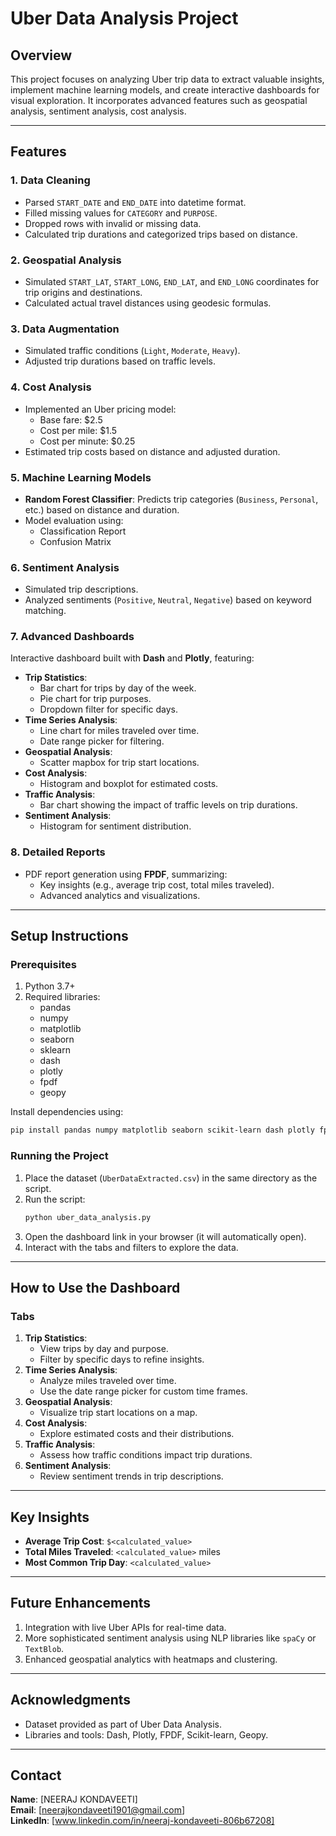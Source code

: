 # Uber Data Analysis Project

## Overview

This project focuses on analyzing Uber trip data to extract valuable insights, implement machine learning models, and create interactive dashboards for visual exploration. It incorporates advanced features such as geospatial analysis, sentiment analysis, cost analysis.

---

## Features

### 1. Data Cleaning

- Parsed `START_DATE` and `END_DATE` into datetime format.
- Filled missing values for `CATEGORY` and `PURPOSE`.
- Dropped rows with invalid or missing data.
- Calculated trip durations and categorized trips based on distance.

### 2. Geospatial Analysis

- Simulated `START_LAT`, `START_LONG`, `END_LAT`, and `END_LONG` coordinates for trip origins and destinations.
- Calculated actual travel distances using geodesic formulas.

### 3. Data Augmentation

- Simulated traffic conditions (`Light`, `Moderate`, `Heavy`).
- Adjusted trip durations based on traffic levels.

### 4. Cost Analysis

- Implemented an Uber pricing model:
  - Base fare: \$2.5
  - Cost per mile: \$1.5
  - Cost per minute: \$0.25
- Estimated trip costs based on distance and adjusted duration.

### 5. Machine Learning Models

- **Random Forest Classifier**: Predicts trip categories (`Business`, `Personal`, etc.) based on distance and duration.
- Model evaluation using:
  - Classification Report
  - Confusion Matrix

### 6. Sentiment Analysis

- Simulated trip descriptions.
- Analyzed sentiments (`Positive`, `Neutral`, `Negative`) based on keyword matching.

### 7. Advanced Dashboards

Interactive dashboard built with **Dash** and **Plotly**, featuring:

- **Trip Statistics**:
  - Bar chart for trips by day of the week.
  - Pie chart for trip purposes.
  - Dropdown filter for specific days.
- **Time Series Analysis**:
  - Line chart for miles traveled over time.
  - Date range picker for filtering.
- **Geospatial Analysis**:
  - Scatter mapbox for trip start locations.
- **Cost Analysis**:
  - Histogram and boxplot for estimated costs.
- **Traffic Analysis**:
  - Bar chart showing the impact of traffic levels on trip durations.
- **Sentiment Analysis**:
  - Histogram for sentiment distribution.

### 8. Detailed Reports

- PDF report generation using **FPDF**, summarizing:
  - Key insights (e.g., average trip cost, total miles traveled).
  - Advanced analytics and visualizations.

---

## Setup Instructions

### Prerequisites

1. Python 3.7+
2. Required libraries:
   - pandas
   - numpy
   - matplotlib
   - seaborn
   - sklearn
   - dash
   - plotly
   - fpdf
   - geopy

Install dependencies using:

```bash
pip install pandas numpy matplotlib seaborn scikit-learn dash plotly fpdf geopy
```

### Running the Project

1. Place the dataset (`UberDataExtracted.csv`) in the same directory as the script.
2. Run the script:
   ```bash
   python uber_data_analysis.py
   ```
3. Open the dashboard link in your browser (it will automatically open).
4. Interact with the tabs and filters to explore the data.

---

## How to Use the Dashboard

### Tabs

1. **Trip Statistics**:
   - View trips by day and purpose.
   - Filter by specific days to refine insights.
2. **Time Series Analysis**:
   - Analyze miles traveled over time.
   - Use the date range picker for custom time frames.
3. **Geospatial Analysis**:
   - Visualize trip start locations on a map.
4. **Cost Analysis**:
   - Explore estimated costs and their distributions.
5. **Traffic Analysis**:
   - Assess how traffic conditions impact trip durations.
6. **Sentiment Analysis**:
   - Review sentiment trends in trip descriptions.

---

## Key Insights

- **Average Trip Cost**: `$<calculated_value>`
- **Total Miles Traveled**: `<calculated_value>` miles
- **Most Common Trip Day**: `<calculated_value>`

---

## Future Enhancements

1. Integration with live Uber APIs for real-time data.
2. More sophisticated sentiment analysis using NLP libraries like `spaCy` or `TextBlob`.
3. Enhanced geospatial analytics with heatmaps and clustering.

---

## Acknowledgments

- Dataset provided as part of Uber Data Analysis.
- Libraries and tools: Dash, Plotly, FPDF, Scikit-learn, Geopy.

---

## Contact
**Name**: [NEERAJ KONDAVEETI]\
**Email**: [neerajkondaveeti1901@gmail.com]\
**LinkedIn**: [www.linkedin.com/in/neeraj-kondaveeti-806b67208]

